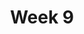 ---
title: Week 9 
published_at: 2025-05-03
snippet: 9th post.
disable_html_sanitization: true
allow_math: true
---